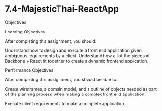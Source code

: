
# 7.4-MajesticThai-ReactApp
Objectives

Learning Objectives

After completing this assignment, you should:

Understand how to design and execute a front end application given ambiguous requirements by a client.
Understand how all of the pieces of Backbone + React fit together to create a dynamic frontend application.

Performance Objectives

After completing this assignment, you should be able to:

Create wireframes, a domain model, and a outline of objects needed as part of the planning process when making a complex front end application.

Execute client requirements to make a complete application.

